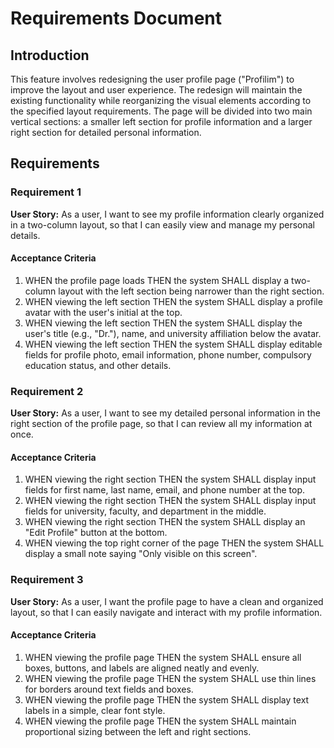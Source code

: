 # Requirements Document

## Introduction

This feature involves redesigning the user profile page ("Profilim") to improve the layout and user experience. The redesign will maintain the existing functionality while reorganizing the visual elements according to the specified layout requirements. The page will be divided into two main vertical sections: a smaller left section for profile information and a larger right section for detailed personal information.

## Requirements

### Requirement 1

**User Story:** As a user, I want to see my profile information clearly organized in a two-column layout, so that I can easily view and manage my personal details.

#### Acceptance Criteria

1. WHEN the profile page loads THEN the system SHALL display a two-column layout with the left section being narrower than the right section.
2. WHEN viewing the left section THEN the system SHALL display a profile avatar with the user's initial at the top.
3. WHEN viewing the left section THEN the system SHALL display the user's title (e.g., "Dr."), name, and university affiliation below the avatar.
4. WHEN viewing the left section THEN the system SHALL display editable fields for profile photo, email information, phone number, compulsory education status, and other details.

### Requirement 2

**User Story:** As a user, I want to see my detailed personal information in the right section of the profile page, so that I can review all my information at once.

#### Acceptance Criteria

1. WHEN viewing the right section THEN the system SHALL display input fields for first name, last name, email, and phone number at the top.
2. WHEN viewing the right section THEN the system SHALL display input fields for university, faculty, and department in the middle.
3. WHEN viewing the right section THEN the system SHALL display an "Edit Profile" button at the bottom.
4. WHEN viewing the top right corner of the page THEN the system SHALL display a small note saying "Only visible on this screen".

### Requirement 3

**User Story:** As a user, I want the profile page to have a clean and organized layout, so that I can easily navigate and interact with my profile information.

#### Acceptance Criteria

1. WHEN viewing the profile page THEN the system SHALL ensure all boxes, buttons, and labels are aligned neatly and evenly.
2. WHEN viewing the profile page THEN the system SHALL use thin lines for borders around text fields and boxes.
3. WHEN viewing the profile page THEN the system SHALL display text labels in a simple, clear font style.
4. WHEN viewing the profile page THEN the system SHALL maintain proportional sizing between the left and right sections.